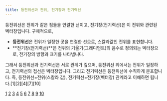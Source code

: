 ```yaml
---
title: 등전위선과 전위, 전기장과 전기력선
---
```

등전위선은 전위가 같은 점들을 연결한 선이고, 전기장(전기력선)은 이 전위와 관련된 벡터장입니다. 구체적으로,

- **등전위선**은 전위가 일정한 곳을 연결한 선으로, 스칼라값인 전위를 표현합니다.
- **전기장(전기력선)**은 전위의 기울기(그래디언트)의 음수로 정의되는 벡터장으로, 전기장의 방향과 크기를 나타냅니다.

그래서 등전위선과 전기력선은 서로 관계가 깊으며, 등전위선 위에서는 전위가 일정하고, 전기력선의 접선은 벡터장입니다. 그리고 전기력선은 등전위선에 수직하게 분포합니다. 즉, 등전위선=전위(스칼라 값), 전기력선=전기장(벡터장) 관계라고 이해하면 됩니다.[1][2][4][7][10]

[1](https://blog.naver.com/papers/221272015059)
[2](https://sciense.tistory.com/62)
[3](https://popcorn16.tistory.com/67)
[4](https://edu.ingang.go.kr/NGLMS/downLoad.do?attach_idx=QD6kpVcpjo1523607846560&file_seq=1&e=null&attach_mode=)
[5](https://kin.naver.com/qna/dirs/1114/docs/340177375?qb=65Ox7KCE7JyE7ISg&enc=utf8&qnaDetailTrackingCode=end_search_list)
[6](https://gplab.pusan.ac.kr/gplab/44350/subview.do)
[7](https://passingprogram.tistory.com/77)
[8](https://translate.google.com/translate?u=https%3A%2F%2Fwww.quora.com%2FWhat-is-the-difference-of-the-angle-between-electric-field-lines-to-the-equipotential-lines&hl=ko&sl=en&tl=ko&client=srp)
[9](https://www.reddit.com/r/AskPhysics/comments/hnruvo/why_might_a_charge_move_along_an_equipotential/)
[10](https://zhonya.tistory.com/32)